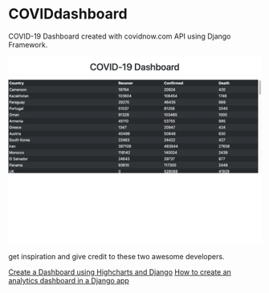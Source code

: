 # COVIDdashboard

COVID-19 Dashboard created with covidnow.com API using Django Framework.

<img src="page.png">


get inspiration and give credit to these two awesome developers.

<a href="https://www.highcharts.com/blog/tutorials/create-a-dashboard-using-highcharts-and-django/">Create a Dashboard using Highcharts and Django</a>
<a href="https://www.freecodecamp.org/news/how-to-create-an-analytics-dashboard-in-django-app/">How to create an analytics dashboard in a Django app</a>
